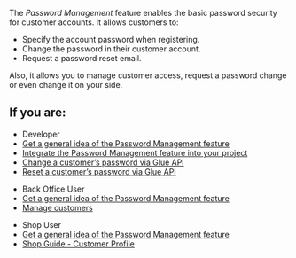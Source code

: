 The *Password Management* feature enables the basic password security for customer accounts. It allows customers to:

* Specify the account password when registering. 
* Change the password in their customer account.
* Request a password reset email.

Also, it allows you to manage customer access, request a password change or even change it on your side.

## If you are:

<div class="mr-container">
    <div class="mr-list-container">
        <!-- col1 -->
        <div class="mr-col">
            <ul class="mr-list mr-list-green">
                <li class="mr-title">Developer</li>
                <li><a href="https://documentation.spryker.com/docs/password-management-feature-overview" class="mr-link">Get a general idea of the Password Management feature</a></li>
                  <li><a href="https://documentation.spryker.com/docs/customer-account-management-feature-integration" class="mr-link">Integrate the Password Management feature into your project</a></li>
                <li><a href="https://documentation.spryker.com/docs/customer-password#change-a-customer-s-password" class="mr-link">Change a customer’s password via Glue API</a></li>
                                <li><a href="https://documentation.spryker.com/docs/customer-password#reset-a-customer-s-password" class="mr-link">Reset a customer’s password via Glue API</a></li>
            </ul>
        </div>
 <!-- col2 -->
        <div class="mr-col">
            <ul class="mr-list mr-list-blue">
                <li class="mr-title"> Back Office User</li>
                                <li><a href="https://documentation.spryker.com/docs/password-management-feature-overview">Get a general idea of the Password Management feature</a></li>
                 <li><a href="https://documentation.spryker.com/docs/managing-customers" class="mr-link">Manage customers</a></li>
            </ul>
        </div>
        <!-- col3 -->
        <div class="mr-col">
            <ul class="mr-list mr-list-blue">
                <li class="mr-title"> Shop User</li>
                 <li><a href="https://documentation.spryker.com/docs/password-management-feature-overview">Get a general idea of the Password Management feature</a></li>               
                <li><a href="https://documentation.spryker.com/docs/shop-guide-customer-profile" class="mr-link">Shop Guide - Customer Profile</a></li>
            </ul>
        </div>
           </div>  
     </div>